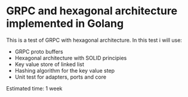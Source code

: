 # GRPC and hexagonal architecture implemented in Golang
This is a test of GRPC with hexagonal architecture.
In this test i will use:
- GRPC proto buffers
- Hexagonal architecture with SOLID principies
- Key value store of linked list
- Hashing algorithm for the key value step
- Unit test for adapters, ports and core

Estimated time: 1 week
